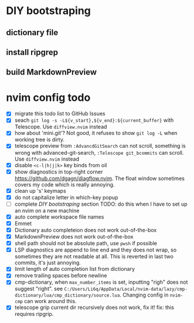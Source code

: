 # DIY bootstraping

## dictionary file

## install ripgrep

## build MarkdownPreview

# nvim config todo

- [x] migrate this todo list to GitHub Issues
- [x] seach `git log -s -L${v_start},${v_end}:${current_buffer}` with Telescope. Use `diffview.nvim` instead
- [x] how about 'mini.git'? Not good, it refuses to show `git log -L` when working tree is dirty.
- [x] telescope preview from `:AdvancdGitSearch` can not scroll, something is wrong with advanced-git-search, `:Telescope git_bcommits` can scroll. Use `diffview.nvim` instead
- [x] disable `<c-l|h|j|k>` key binds from oil
- [x] show diagnostics in top-right corner https://github.com/dgagn/diagflow.nvim. The float window sometimes covers my code which is really annoying.
- [x] clean up '<leader>s' keymaps
- [x] do not capitalize letter in which-key popup
- [ ] complete _DIY bootstraping_ section TODO: do this when I have to set up an nvim on a new machine
- [x] auto complete workspace file names
- [x] Emmet
- [x] Dictionary auto completeion does not work out-of-the-box
- [x] MarkdownPreview does not work out-of-the-box
- [x] shell path should not be absolute path, use `pwsh` if possible
- [x] LSP diagnostics are append to line end and they does not wrap, so sometimes they are not readable at all. This is reverted in last two commits, it's just annoying.
- [x] limit length of auto completion list from dictionary
- [x] remove trailing spaces before newline
- [x] cmp-dictionary, when `max_number_items` is set, inputting "righ" does not suggest "right". see `C:/Users/Li6q/AppData/Local/nvim-data/lazy/cmp-dictionary/lua/cmp_dictionary/source.lua`. Changing config in `nvim-cmp` can work around this.
- [x] telescope grip current dir recursively does not work, fix it! fix: this requires ripgrip.
